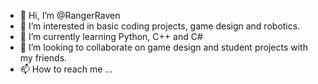 - 👋 Hi, I’m @RangerRaven
- 👀 I’m interested in basic coding projects, game design and robotics.
- 🌱 I’m currently learning Python, C++ and C#
- 💞️ I’m looking to collaborate on game design and student projects with my friends. 
- 📫 How to reach me ...

<!---
RangerRaven/RangerRaven is a ✨ special ✨ repository because its `README.md` (this file) appears on your GitHub profile.
You can click the Preview link to take a look at your changes.
--->
